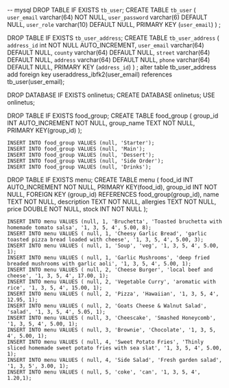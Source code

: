 -- mysql
 DROP TABLE IF EXISTS `tb_user`;
CREATE TABLE `tb_user` (
  `user_email` varchar(64)  NOT NULL,
  `user_password` varchar(6) DEFAULT NULL,
  `user_role` varchar(10) DEFAULT NULL,
  PRIMARY KEY (`user_email`)
) ;

DROP TABLE IF EXISTS `tb_user_address`;
CREATE TABLE `tb_user_address` (
  `address_id` int NOT NULL AUTO_INCREMENT,
  `user_email` varchar(64) DEFAULT NULL,
  `county` varchar(64) DEFAULT NULL,
  `street` varchar(64) DEFAULT NULL,
  `address` varchar(64) DEFAULT NULL,
  `phone` varchar(64) DEFAULT NULL,
  PRIMARY KEY (`address_id`)
) ;
alter table tb_user_address add foreign key useraddress_ibfk2(user_email) references tb_user(user_email);


DROP DATABASE IF EXISTS onlinetus;
CREATE DATABASE onlinetus;
USE onlinetus;


DROP TABLE IF EXISTS food_group;
CREATE TABLE food_group (
		group_id INT AUTO_INCREMENT NOT NULL,
        group_name TEXT NOT NULL,
        PRIMARY KEY(group_id) );
        
	INSERT INTO food_group VALUES (null, 'Starter');
    INSERT INTO food_group VALUES (null, 'Main');
    INSERT INTO food_group VALUES (null, 'Dessert');
    INSERT INTO food_group VALUES (null, 'Side Order');
    INSERT INTO food_group VALUES (null, 'Drinks');

DROP TABLE IF EXISTS menu;
CREATE TABLE menu (
		food_id INT AUTO_INCREMENT NOT NULL,
        PRIMARY KEY(food_id),
        group_id INT NOT NULL,
        FOREIGN KEY (group_id) REFERENCES food_group(group_id),
        name TEXT NOT NULL,
        description TEXT NOT NULL,
        allergies TEXT NOT NULL,
        price DOUBLE NOT NULL,
        stock INT NOT NULL
        );
        
	INSERT INTO menu VALUES (null, 1, 'Bruchetta', 'Toasted bruchetta with homemade tomato salsa', '1, 3, 5, 4', 5.00, 8);
	INSERT INTO menu VALUES ( null, 1, 'Cheesy Garlic Bread', 'garlic toasted pizza bread loaded with cheese', '1, 3, 5, 4', 5.00, 3);
    INSERT INTO menu VALUES ( null, 1, 'Soup', 'veg', '1, 3, 5, 4', 5.00, 1);
    INSERT INTO menu VALUES ( null, 1, 'Garlic Mushrooms', 'deep fried breaded mushrooms with garlic aoli', '1, 3, 5, 4', 5.00, 1);
    INSERT INTO menu VALUES ( null, 2, 'Cheese Burger', 'local beef and cheese', '1, 3, 5, 4', 17.00, 1);
    INSERT INTO menu VALUES ( null, 2, 'Vegetable Curry', 'aromatic with rice', '1, 3, 5, 4', 15.00, 1);
    INSERT INTO menu VALUES ( null, 2, 'Pizza', 'Hawaiian', '1, 3, 5, 4', 12.95, 1);
    INSERT INTO menu VALUES ( null, 2, 'Goats Cheese & Walnut Salad', 'salad', '1, 3, 5, 4', 5.05, 1);
    INSERT INTO menu VALUES ( null, 3, 'Cheescake', 'Smashed Honeycomb', '1, 3, 5, 4', 5.00, 1);
    INSERT INTO menu VALUES ( null, 3, 'Brownie', 'Chocolate', '1, 3, 5, 4', 5.00, 1);
    INSERT INTO menu VALUES ( null, 4, 'Sweet Potato Fries', 'Thinly sliced homemade sweet potato fries with sea slat', '1, 3, 5, 4', 5.00, 1);
	INSERT INTO menu VALUES ( null, 4, 'Side Salad', 'Fresh garden salad', '1, 3, 5', 3.00, 1);
	INSERT INTO menu VALUES ( null, 5, 'coke', 'can', '1, 3, 5, 4', 1.20,1);
     
    




